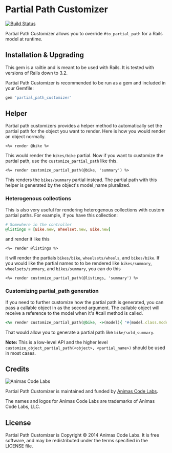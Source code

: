 # Partial Path Customizer

[![Build Status](https://travis-ci.org/AnimasCodeLabs/partial_path_customizer.svg?branch=master)](https://travis-ci.org/AnimasCodeLabs/partial_path_customizer)

Partial Path Customizer allows you to override `#to_partial_path` for a Rails model at runtime.

## Installation & Upgrading

This gem is a railtie and is meant to be used with Rails. It is tested with versions of Rails down to 3.2.

Partial Path Customizer is recommended to be run as a gem and included in your Gemfile:

```ruby
gem 'partial_path_customizer'
```

## Helper

Partial path customizers provides a helper method to automatically set the partial path for the object
you want to render. Here is how you would render an object normally.

```erb
<%= render @bike %>
```

This would render the `bikes/bike` partial. Now if you want to customize the partial path, use the
`customize_partial_path` like this.

```erb
<%= render customize_partial_path(@bike, 'summary') %>
```

This renders the `bikes/summary` partial instead. The partial path with this helper is generated by the
object's model_name pluralized.

### Heterogenous collections

This is also very useful for rendering heterogenous collections with custom partial paths. For example, if you have
this collection:

```ruby
# Somewhere in the controller
@listings = [Bike.new, Wheelset.new, Bike.new]
```

and render it like this

```erb
<%= render @listings %>
```

it will render the partials `bikes/bike`, `wheelsets/wheels`, and `bikes/bike`. If you would like the partial names
to to be rendered like `bikes/summary`, `wheelsets/summary`, and `bikes/summary`, you can do this

```erb
<%= render customize_partial_path(@listings, 'summary') %>
```

### Customizing partial_path generation

If you need to further customize how the partial path is generated, you can pass a callable object in as the second
argument. The callable object will receive a reference to the model when it's #call method is called.

```ruby
<%= render customize_partial_path(@bike, ->(model){ "#{model.class.model_name.singular}/#{model.status}_summary" })
```

That would allow you to generate a partial path like `bike/sold_summary`.

**Note:** This is a low-level API and the higher level `customize_object_partial_path(<object>, <partial_name>)` should
be used in most cases.

## Credits

![Animas Code Labs](https://b5065648-a-cb5b3c0d-s-sites.googlegroups.com/a/animascodelabs.com/public-files/home/ACL-Gmail-Signature-Logo.png)

Partial Path Customizer is maintained and funded by [Animas Code Labs](http://animascodelabs.com).

The names and logos for Animas Code Labs are trademarks of Animas Code Labs, LLC.

## License

Partial Path Customizer is Copyright &copy; 2014 Animas Code Labs. It is free software, and may be redistributed
under the terms specified in the LICENSE file.
